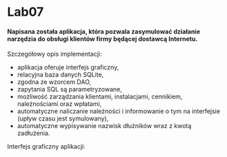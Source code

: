 # Lab07
#### Napisana została aplikacja, która pozwala zasymulować działanie narzędzia do obsługi klientów firmy będącej dostawcą Internetu.
Szczegółowy opis implementacji:
- aplikacja oferuje interfejs graficzny,
- relacyjna baza danych SQLite,
- zgodna ze wzorcem DAO, 
- zapytania SQL są parametryzowane,
- możliwość zarządzania klientami, instalacjami, cennikiem, należnościami oraz wpłatami,
- automatyczne naliczanie należności i informowanie o tym na interfejsie (upływ czasu jest symulowany),
- automatyczne wypisywanie nazwisk dłużników wraz z kwotą zadłużenia.

Interfejs graficzny aplikacji:
